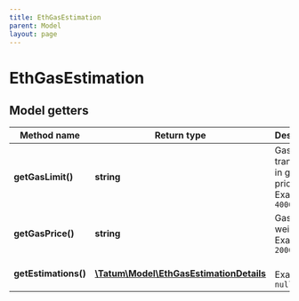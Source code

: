```yaml
---
title: EthGasEstimation
parent: Model
layout: page
---
```


# EthGasEstimation

## Model getters

Method name | Return type | Description | Notes
------------ | ------------- | ------------- | -------------
**getGasLimit()** | **string** | Gas limit for transaction in gas price. <br>Example: `40000` |
**getGasPrice()** | **string** | Gas price in wei. <br>Example: `20000000000` |
**getEstimations()** | [**\Tatum\Model\EthGasEstimationDetails**](../EthGasEstimationDetails) |  <br>Example: `null` |

